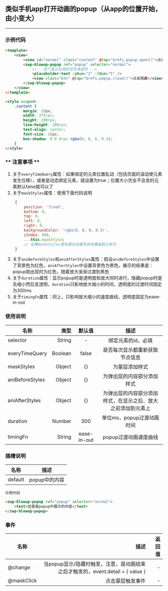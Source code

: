 ## 类似手机app打开动画的popup（从app的位置开始，由小变大）
___
### 示例代码
```html
<template>
	<view>
		<view id="normal" class="content" @tap="$refs.popup.open()">点击显示放大popup</view>
		<zwp-blowup-popup ref="popup" selector="normal">
			<!-- 这个是占位用的空文本组件 -->
			<placeholder-text :pNum="2" :lNum="5" />
			<view class="btn" @tap="$refs.popup.close()">点击隐藏</view>
		</zwp-blowup-popup>
	</view>
</template>

<style scoped>
	.content {
		margin: 20px;
		width: 375rpx;
		height: 200rpx;
		line-height: 200rpx;
		text-align: center;
		font-size: 16px;
		box-shadow: 0 0 6rpx rgba(0, 0, 0, 0.3);
	}
</style>
```
### ** 注意事项 **
1. 关于`everyTimeQuery`属性：如果绑定的元素位置乱动（包括页面的滚动使元素发生位移），或者是动态绑定元素，就设置为true；位置大小完全不会变的元素默认false就可以了
2. 关于`maskStyles`属性：使用下面代码说明
   ```js
	{
		position: 'fixed',
		bottom: 0,
		top: 0,
		left: 0,
		right: 0,
		backgroundColor: 'rgba(0, 0, 0, 0.3)',
		zIndex: 998,
		...this.maskStyles
		// 如果maskStyles里有重名的属性则会覆盖默认样式
	}
	```
3. 关于`aniBeforeStyles`和`aniAfterStyles`属性：假设`aniBeforeStyles`中设置了背景色为红色，`aniAfterStyles`中设置背景色为黑色，展示的结果是：popup刚出现时为红色，随着放大渐渐过渡到黑色
4. 关于`duration`属性：显示popup时是透明度和放大同时进行，隐藏popup时是先缩小然后变透明，`duration`只影响放大缩小的时间，透明度的过渡时间固定为300ms
5. 关于`timingFn`属性：同上，只影响放大缩小的速度曲线，透明度固定为ease-in-out

### 使用说明

| 名称        | 类型   |  默认值  | 描述 |
| --------   | -----:  | :----:  | :----:  |
| selector | String   |   -  |绑定元素的id，必填|
| everyTimeQuery  |  Boolean  |  false |是否每次显示都重新获取节点信息|
| maskStyles| Object |  {} |为蒙层添加样式|
| aniBeforeStyles | Object |  {} |为弹出层的内容部分添加样式|
| aniAfterStyles | Object |  {}  |为弹出层的内容部分添加样式，在显示之后、放大之前添加到元素上|
| duration | Number |  300  |单位ms，popup过渡动画时间|
| timingFn | String |  ease-in-out  |popup过渡动画速度曲线|

### 插槽说明

| 名称        | 描述   |
| --------   | :----:  | 
| default   | popup中的内容  |
`示例代码`
```html
<zwp-blowup-popup ref="popup" selector="normal">
	<text>这里是popup中展示的内容</text>
</zwp-blowup-popup>
```

### 事件
| 名称        | 描述   | 返回值 |
| --------   | -----:  | -----:  | 
| @change | 当popup显示/隐藏时触发，注意，是动画结束之后才触发的，event.detail = { value }  | - |
| @maskClick | 点击蒙层触发事件  | - |
